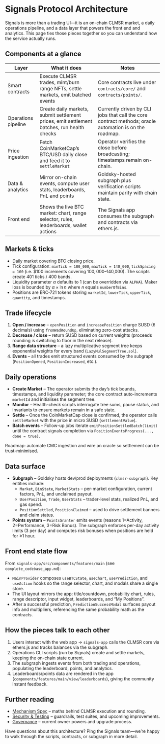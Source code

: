 # Signals Protocol Architecture

Signals is more than a trading UI—it is an on-chain CLMSR market, a daily operations pipeline, and a data layer that powers the front end and analytics. This page ties those pieces together so you can understand how the service actually runs.

## Components at a glance

| Layer | What it does | Notes |
| --- | --- | --- |
| Smart contracts | Execute CLMSR trades, mint/burn range NFTs, settle markets, emit batched events | Core contracts live under `contracts/core/` and `contracts/points/`. |
| Operations pipeline | Create daily markets, submit settlement prices, emit settlement batches, run health checks | Currently driven by CLI jobs that call the core contract methods; oracle automation is on the roadmap. |
| Price ingestion | Fetch CoinMarketCap’s BTC/USD daily close and feed it to `settleMarket` | Operator verifies the close before broadcasting; timestamps remain on-chain. |
| Data & analytics | Mirror on-chain events, compute user stats, leaderboards, PnL and points | Goldsky-hosted subgraph plus verification scripts maintain parity with chain state. |
| Front end | Shows the live BTC market: chart, range selector, rules, leaderboards, wallet actions | The Signals app consumes the subgraph and contracts via ethers.js. |

## Markets & ticks

- Daily market covering BTC closing price.
- Tick configuration: `minTick = 100_000`, `maxTick = 140_000`, `tickSpacing = 100` (i.e. $100 increments covering $100,000–$140,000). The scripts create 401 ticks / 400 bands.
- Liquidity parameter $\alpha$ defaults to 1 (can be overridden via `ALPHA`). Maker loss is bounded by $\alpha \times \ln n$ where $n$ equals `numberOfBins`.
- Positions are ERC‑721 tokens storing `marketId`, `lowerTick`, `upperTick`, `quantity`, and timestamps.

## Trade lifecycle

1. **Open / increase** – `openPosition` and `increasePosition` charge SUSD (6 decimals) using `fromWadRoundUp`, eliminating zero-cost attacks.
2. **Decrease / close** – return SUSD based on current weights (proceeds rounding is switching to floor in the next release).
3. **Range data structure** – a lazy multiplicative segment tree keeps exponential weights for every band (`LazyMulSegmentTree.sol`).
4. **Events** – all trades emit structured events consumed by the subgraph (`PositionOpened`, `PositionIncreased`, etc.).

## Daily operations

- **Create Market** – The operator submits the day’s tick bounds, timestamps, and liquidity parameter; the core contract auto-increments `marketId` and initialises the segment tree.
- **Monitor** – Health-check scripts interrogate tree sums, pause status, and invariants to ensure markets remain in a safe state.
- **Settle** – Once the CoinMarketCap close is confirmed, the operator calls `settleMarket` with the price in micro SUSD (`settlementValue`).
- **Batch events** – Follow-up jobs iterate `emitPositionSettledBatch(limit)` until the contract signals completion via `PositionEventsProgress(..., done = true)`.

Roadmap: automate CMC ingestion and wire an oracle so settlement can be trust-minimised.

## Data surface

- **Subgraph** – Goldsky hosts dev/prod deployments (`clmsr-subgraph`). Key entities include:
  - `Market`, `BinState`, `MarketStats` – per-market configuration, current factors, PnL, and unclaimed payout.
  - `UserPosition`, `Trade`, `UserStats` – trader-level stats, realized PnL, and gas spend.
  - `PositionSettled`, `PositionClaimed` – used to drive settlement banners and claim status.
- **Points system** – `PointsGranter` emits events (reasons 1=Activity, 2=Performance, 3=Risk Bonus). The subgraph enforces per-day activity limits (3 per day) and computes risk bonuses when positions are held for ≥1 hour.

## Front end state flow

From `signals-app/src/components/features/main` (see `complete_codebase_app.md`):

- `MainProvider` composes `useBTCState`, `useChart`, `usePrediction`, and `useAction` hooks so the range selector, chart, and modals share a single store.
- The UI layout mirrors the app: title/countdown, probability chart, rules, range descriptor, input widget, leaderboards, and “My Positions”.
- After a successful prediction, `PredictionSuccessModal` surfaces payout info and multipliers, referencing the same probability math as the contracts.

## How the pieces talk to each other

1. Users interact with the web app → `signals-app` calls the CLMSR core via ethers.js and tracks balances via the subgraph.
2. Operations CLI scripts (run by Signals) create and settle markets, keeping the on-chain state current.
3. The subgraph ingests events from both trading and operations, populating the leaderboard, points, and analytics.
4. Leaderboards/points data are rendered in the app (`components/features/main/view/leaderboards`), giving the community instant feedback.

## Further reading

- [Mechanism Spec](../mechanism/overview.md) – maths behind CLMSR execution and rounding.
- [Security & Testing](../security/audits.md) – guardrails, test suites, and upcoming improvements.
- [Governance](../governance/parameters.md) – current owner powers and upgrade process.

Have questions about this architecture? Ping the Signals team—we’re happy to walk through the scripts, contracts, or subgraph in more detail.
